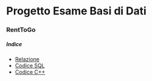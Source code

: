 # Progetto Esame Basi di Dati
### RentToGo 
##### Indice
- [Relazione](https://github.com/Alyoninthecity/DBNoleggioVeicoli_UNIPD/blob/main/RelazioneNoleggioVeicolo.pdf)
- [Codice SQL](https://github.com/Alyoninthecity/DBNoleggioVeicoli_UNIPD/blob/main/noleggioVeicolo.sql)
- [Codice C++](https://github.com/Alyoninthecity/DBNoleggioVeicoli_UNIPD/blob/main/noleggioVeicolo.cpp)